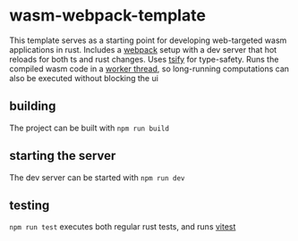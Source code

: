 # wasm-webpack-template

This template serves as a starting point for developing web-targeted wasm applications in rust. Includes a [webpack](https://www.npmjs.com/package/webpack) setup with a dev server that hot reloads for both ts and rust changes. Uses [tsify](https://crates.io/crates/tsify) for type-safety. Runs the compiled wasm code in a [worker thread](https://developer.mozilla.org/en-US/docs/Web/API/Web_Workers_API), so long-running computations can also be executed without blocking the ui

## building

The project can be built with `npm run build`

## starting the server

The dev server can be started with `npm run dev`

## testing

`npm run test` executes both regular rust tests, and runs [vitest](https://www.npmjs.com/package/vitest)
